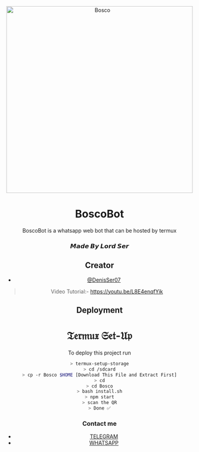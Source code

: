 <div align="center">
<img src="https://i.imgur.com/nD4ub6l.jpeg" alt="Bosco" width="500" />

# BoscoBot

BoscoBot is a whatsapp web bot that can be hosted by termux

<h3 align="center">𝙈𝙖𝙙𝙚 𝘽𝙮 𝙇𝙤𝙧𝙙 𝙎𝙚𝙧</h3>

## Creator

- [@DenisSer07](https://github.com/DenisSer07)

> Video Tutorial:- https://youtu.be/L8E4enqfYik
  
## Deployment

# **𝔗𝔢𝔯𝔪𝔲𝔵 𝔖𝔢𝔱-𝔘𝔭**

To deploy this project run

```bash
> termux-setup-storage
> cd /sdcard
> cp -r Bosco $HOME [Download This File and Extract First]
> cd
> cd Bosco
> bash install.sh
> npm start
> scan the QR
> Done ✅
```
### Contact me

- [TELEGRAM](https://t.me/sickcell)
- [WHATSAPP](http://wa.me/917034854686)


